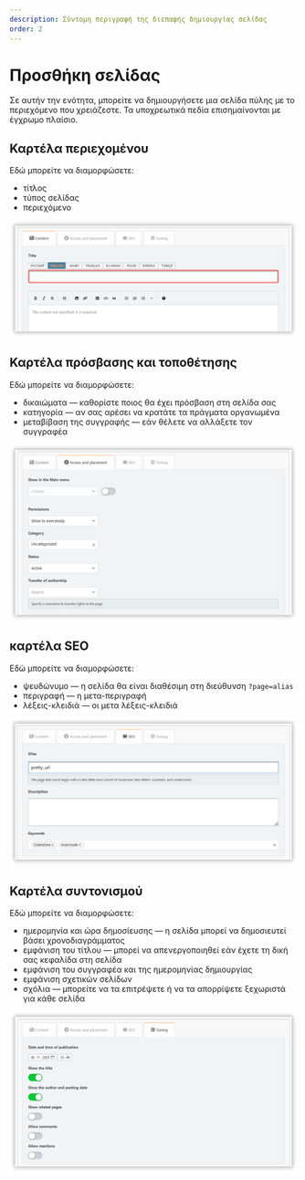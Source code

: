 ```yaml
---
description: Σύντομη περιγραφή της διεπαφής δημιουργίας σελίδας
order: 2
---
```


# Προσθήκη σελίδας

Σε αυτήν την ενότητα, μπορείτε να δημιουργήσετε μια σελίδα πύλης με το περιεχόμενο που χρειάζεστε. Τα υποχρεωτικά πεδία επισημαίνονται με έγχρωμο πλαίσιο.

## Καρτέλα περιεχομένου

Εδώ μπορείτε να διαμορφώσετε:

- τίτλος
- τύπος σελίδας
- περιεχόμενο

![Content tab](content_tab.png)

## Καρτέλα πρόσβασης και τοποθέτησης

Εδώ μπορείτε να διαμορφώσετε:

- δικαιώματα — καθορίστε ποιος θα έχει πρόσβαση στη σελίδα σας
- κατηγορία — αν σας αρέσει να κρατάτε τα πράγματα οργανωμένα
- μεταβίβαση της συγγραφής — εάν θέλετε να αλλάξετε τον συγγραφέα

![Access tab](access_tab.png)

## καρτέλα SEO

Εδώ μπορείτε να διαμορφώσετε:

- ψευδώνυμο — η σελίδα θα είναι διαθέσιμη στη διεύθυνση `?page=alias`
- περιγραφή — η μετα-περιγραφή
- λέξεις-κλειδιά — οι μετα λέξεις-κλειδιά

![SEO tab](seo_tab.png)

## Καρτέλα συντονισμού

Εδώ μπορείτε να διαμορφώσετε:

- ημερομηνία και ώρα δημοσίευσης — η σελίδα μπορεί να δημοσιευτεί βάσει χρονοδιαγράμματος
- εμφάνιση του τίτλου — μπορεί να απενεργοποιηθεί εάν έχετε τη δική σας κεφαλίδα στη σελίδα
- εμφάνιση του συγγραφέα και της ημερομηνίας δημιουργίας
- εμφάνιση σχετικών σελίδων
- σχόλια — μπορείτε να τα επιτρέψετε ή να τα απορρίψετε ξεχωριστά για κάθε σελίδα

![Tuning tab](tuning_tab.png)
